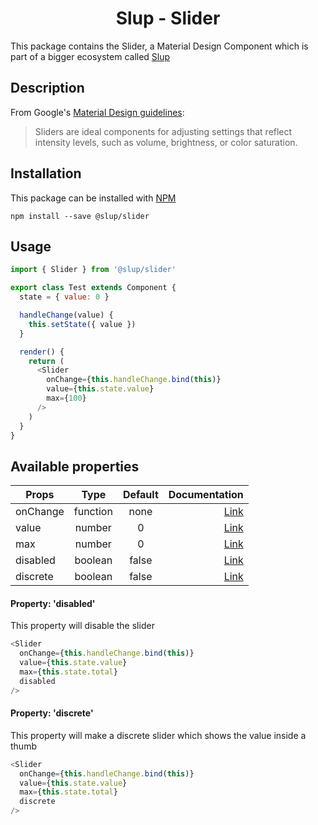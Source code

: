 <demo gif>

<h1 align='center'>Slup - Slider</h1>

This package contains the Slider, a Material Design Component which is part of a bigger ecosystem called [Slup](https://github.com/gejsi/material)

## Description
From Google's [Material Design guidelines](https://material.io/guidelines):
<blockquote>
  Sliders are ideal components for adjusting settings that reflect intensity levels, such as volume, brightness, or color saturation.
</blockquote>

## Installation
This package can be installed with [NPM](http://npmjs.com/)
```
npm install --save @slup/slider
```

## Usage
```js
import { Slider } from '@slup/slider'

export class Test extends Component {
  state = { value: 0 }

  handleChange(value) {
    this.setState({ value })
  }

  render() {
    return (
      <Slider
        onChange={this.handleChange.bind(this)}
        value={this.state.value}
        max={100}
      />
    )
  }
}
```

## Available properties
| Props       |    Type       |    Default       | Documentation          |
|-------------|:-------------:|:-------------:|------:                    |
| onChange    |  function     |  none       | [Link](#usage)              |
| value       |  number       |  0          | [Link](#usage)              |
| max         |  number       |  0          | [Link](#usage)              |
| disabled    |  boolean      |  false      | [Link](#property-disabled)  |
| discrete    |  boolean      |  false      | [Link](#property-discrete)  |

#### Property: 'disabled'
This property will disable the slider
```js
<Slider
  onChange={this.handleChange.bind(this)}
  value={this.state.value}
  max={this.state.total}
  disabled
/>
```

#### Property: 'discrete'
This property will make a discrete slider which shows the value inside a thumb
```js
<Slider
  onChange={this.handleChange.bind(this)}
  value={this.state.value}
  max={this.state.total}
  discrete
/>
```
